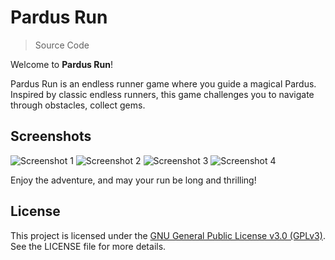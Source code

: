 # Pardus Run

> Source Code

Welcome to **Pardus Run**!

Pardus Run is an endless runner game where you guide a magical Pardus. Inspired by classic endless runners, this game challenges you to navigate through obstacles, collect gems.

## Screenshots

![Screenshot 1](assets/screenshot1.png)
![Screenshot 2](assets/screenshot2.png)
![Screenshot 3](assets/screenshot3.png)
![Screenshot 4](assets/screenshot4.png)

Enjoy the adventure, and may your run be long and thrilling!

## License

This project is licensed under the [GNU General Public License v3.0 (GPLv3)](https://www.gnu.org/licenses/gpl-3.0.html). See the LICENSE file for more details.
